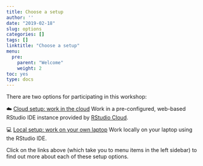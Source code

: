 ```yaml
---
title: Choose a setup
author: ''
date: "2019-02-18"
slug: options
categories: []
tags: []
linktitle: "Choose a setup"
menu:
  pre:
    parent: "Welcome"
    weight: 2
toc: yes
type: docs
---
```


There are two options for participating in this workshop:

:cloud: [Cloud setup: work in the cloud](../cloud) Work in a pre-configured, web-based RStudio IDE instance provided by [RStudio Cloud](http://rstudio.cloud).

:computer: [Local setup: work on your own laptop](../local) Work locally on your laptop using the RStudio IDE.

Click on the links above (which take you to menu items in the left sidebar) to find out more about each of these setup options.
